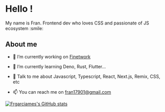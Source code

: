 <h1> Hello !</h1>

<div size='20px'>My name is Fran. Frontend dev who loves CSS and passionate of JS ecosystem :smile: 
</div>

<h2> About me </h2>

- 🔭 I’m currently working on <a href="https://www.finetwork.com">Finetwork</a>

- 🌱 I’m currently learning Deno, Rust, Flutter... 

- 💬 Talk to me about Javascript, Typescript, React, Next.js, Remix, CSS, etc 

- 📫 You can reach me on fran17901@gmail.com

[![Frgarciames's GitHub stats](https://github-readme-stats.vercel.app/api?username=frgarciames&show_icons=true&bg_color=30,196463,604e95&title_color=fff&icon_color=ffeb3b&text_color=fff)](https://github.com/anuraghazra/github-readme-stats)
